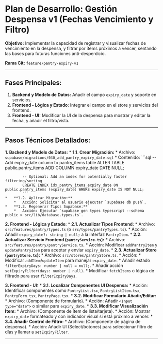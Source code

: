 # Plan de Desarrollo: Gestión Despensa v1 (Fechas Vencimiento y Filtro)

**Objetivo:** Implementar la capacidad de registrar y visualizar fechas de vencimiento en la despensa, y filtrar por ítems próximos a vencer, sentando las bases para futuras funciones anti-desperdicio.

**Rama Git:** `feature/pantry-expiry-v1`

---

## Fases Principales:

1.  **Backend y Modelo de Datos:** Añadir el campo `expiry_date` y soporte en servicios.
2.  **Frontend - Lógica y Estado:** Integrar el campo en el store y servicios del frontend.
3.  **Frontend - UI:** Modificar la UI de la despensa para mostrar y editar la fecha, y añadir el filtro/vista.

---

## Pasos Técnicos Detallados:

**1. Backend y Modelo de Datos:**
    *   **1.1. Crear Migración:**
        *   Archivo: `supabase/migrations/030_add_pantry_expiry_date.sql`
        *   Contenido:
            ```sql
            -- Add expiry_date column to pantry_items table
            ALTER TABLE public.pantry_items
            ADD COLUMN expiry_date DATE NULL;

            -- Optional: Add an index for potentially faster filtering/sorting
            CREATE INDEX idx_pantry_items_expiry_date ON public.pantry_items (expiry_date) WHERE expiry_date IS NOT NULL;
            ```
    *   **1.2. Aplicar Migración:**
        *   Acción: Solicitar al usuario ejecutar `supabase db push`.
    *   **1.3. Regenerar Tipos Supabase:**
        *   Acción: Ejecutar `supabase gen types typescript --schema public > src/lib/database.types.ts`.

**2. Frontend - Lógica y Estado:**
    *   **2.1. Actualizar Tipos Frontend:**
        *   Archivo: `src/features/pantry/types.ts` (o `src/types/pantryTypes.ts`).
        *   Acción: Añadir `expiry_date?: string | null;` a la interfaz `PantryItem`.
    *   **2.2. Actualizar Servicio Frontend (`pantryService.ts`):**
        *   Archivo: `src/features/pantry/pantryService.ts`.
        *   Acción: Modificar `addPantryItem` y `updatePantryItem` para aceptar y enviar `expiry_date`.
    *   **2.3. Actualizar Store (`pantryStore.ts`):**
        *   Archivo: `src/stores/pantryStore.ts`.
        *   Acción:
            *   Modificar `addItem`/`updateItem` para manejar `expiry_date`.
            *   Añadir estado `filterExpiryDays: number | null = null;`.
            *   Añadir acción `setExpiryFilter(days: number | null)`.
            *   Modificar `fetchItems` o lógica de filtrado para usar `filterExpiryDays`.

**3. Frontend - UI:**
    *   **3.1. Localizar Componentes UI Despensa:**
        *   Acción: Identificar componentes como `PantryList.tsx`, `PantryListItem.tsx`, `PantryForm.tsx`, `PantryPage.tsx`.
    *   **3.2. Modificar Formulario Añadir/Editar:**
        *   Archivo: (Componente de formulario).
        *   Acción: Añadir `<Input type="date">` o similar para `expiry_date`.
    *   **3.3. Modificar Visualización Ítem:**
        *   Archivo: (Componente de ítem de lista/tarjeta).
        *   Acción: Mostrar `expiry_date` formateado y con indicador visual si está próximo a vencer.
    *   **3.4. Añadir Control de Filtro:**
        *   Archivo: (Componente de página de despensa).
        *   Acción: Añadir UI (Select/botones) para seleccionar filtro de días y llamar a `setExpiryFilter`.

---